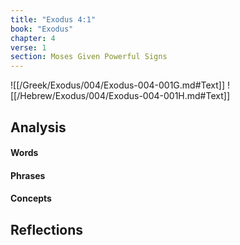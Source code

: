 ```yaml
---
title: "Exodus 4:1"
book: "Exodus"
chapter: 4
verse: 1
section: Moses Given Powerful Signs
---
```

![[/Greek/Exodus/004/Exodus-004-001G.md#Text]]
![[/Hebrew/Exodus/004/Exodus-004-001H.md#Text]]

## Analysis

#### Words

#### Phrases

#### Concepts

## Reflections
